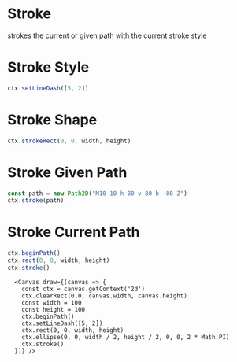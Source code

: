# Stroke
strokes the current or given path with the current stroke style

# Stroke Style
```js
ctx.setLineDash([5, 2])
```

# Stroke Shape
```js
ctx.strokeRect(0, 0, width, height)
```

# Stroke Given Path
```js
const path = new Path2D("M10 10 h 80 v 80 h -80 Z")
ctx.stroke(path)
```

# Stroke Current Path
```js
ctx.beginPath()
ctx.rect(0, 0, width, height)
ctx.stroke()
```

```code
  <Canvas draw={(canvas => {
    const ctx = canvas.getContext('2d')
    ctx.clearRect(0,0, canvas.width, canvas.height)
    const width = 100
    const height = 100
    ctx.beginPath()
    ctx.setLineDash([5, 2])
    ctx.rect(0, 0, width, height)
    ctx.ellipse(0, 0, width / 2, height / 2, 0, 0, 2 * Math.PI)
    ctx.stroke()
  })} />
```
